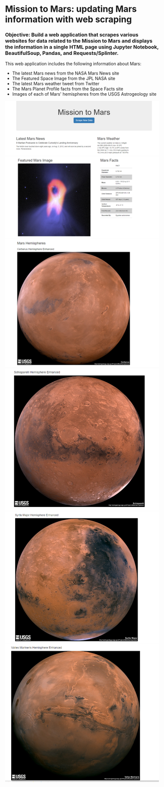 # Mission to Mars:  updating Mars information with web scraping

### Objective:  Build a web application that scrapes various websites for data related to the Mission to Mars and displays the information in a single HTML page using Jupyter Notebook, BeautifulSoup, Pandas, and Requests/Splinter.

This web application includes the following information about Mars:
* The latest Mars news from the NASA Mars News site
* The Featured Space Image from the JPL NASA site
* The latest Mars weather tweet from Twitter
* The Mars Planet Profile facts from the Space Facts site
* Images of each of Mars' hemispheres from the USGS Astrogeology site


![SS1](https://github.com/bking3372/Mission-to-Mars-Web-Scraping/blob/master/MissionToMars/ScreenShots/Screen%20Shot%201.png)
![SS2](https://github.com/bking3372/Mission-to-Mars-Web-Scraping/blob/master/MissionToMars/ScreenShots/Screen%20Shot%202.png)
![SS3](https://github.com/bking3372/Mission-to-Mars-Web-Scraping/blob/master/MissionToMars/ScreenShots/Screen%20Shot%203.png)
![SS4](https://github.com/bking3372/Mission-to-Mars-Web-Scraping/blob/master/MissionToMars/ScreenShots/Screen%20Shot%204.png)
![SS5](https://github.com/bking3372/Mission-to-Mars-Web-Scraping/blob/master/MissionToMars/ScreenShots/Screen%20Shot%205.png)
![SS6](https://github.com/bking3372/Mission-to-Mars-Web-Scraping/blob/master/MissionToMars/ScreenShots/Screen%20Shot%206.png)
